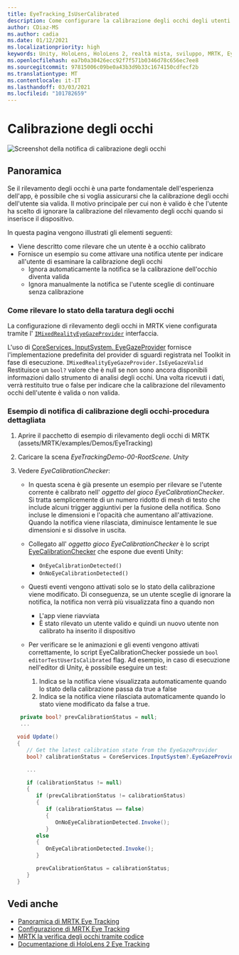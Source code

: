 ```yaml
---
title: EyeTracking_IsUserCalibrated
description: Come configurare la calibrazione degli occhi degli utenti in MRTK
author: CDiaz-MS
ms.author: cadia
ms.date: 01/12/2021
ms.localizationpriority: high
keywords: Unity, HoloLens, HoloLens 2, realtà mista, sviluppo, MRTK, EyeTracking, calibrazione,
ms.openlocfilehash: ea7b0a30426ecc92f7f571b0346d78c656ec7ee8
ms.sourcegitcommit: 97815006c09be0a43b3d9b33c1674150cdfecf2b
ms.translationtype: MT
ms.contentlocale: it-IT
ms.lasthandoff: 03/03/2021
ms.locfileid: "101782659"
---
```

# <a name="eye-calibration"></a>Calibrazione degli occhi

![Screenshot della notifica di calibrazione degli occhi](../Images/EyeTracking/mrtk_et_calibration_notification_example.jpg)

## <a name="overview"></a>Panoramica

Se il rilevamento degli occhi è una parte fondamentale dell'esperienza dell'app, è possibile che si voglia assicurarsi che la calibrazione degli occhi dell'utente sia valida.
Il motivo principale per cui non è valido è che l'utente ha scelto di ignorare la calibrazione del rilevamento degli occhi quando si inserisce il dispositivo.

In questa pagina vengono illustrati gli elementi seguenti:

- Viene descritto come rilevare che un utente è a occhio calibrato
- Fornisce un esempio su come attivare una notifica utente per indicare all'utente di esaminare la calibrazione degli occhi
  - Ignora automaticamente la notifica se la calibrazione dell'occhio diventa valida
  - Ignora manualmente la notifica se l'utente sceglie di continuare senza calibrazione

### <a name="how-to-detect-the-eye-calibration-state"></a>Come rilevare lo stato della taratura degli occhi

La configurazione di rilevamento degli occhi in MRTK viene configurata tramite l' [`IMixedRealityEyeGazeProvider`](xref:Microsoft.MixedReality.Toolkit.Input.IMixedRealityEyeGazeProvider) interfaccia.

L'uso di [CoreServices. InputSystem. EyeGazeProvider](EyeTracking_EyeGazeProvider.md) fornisce l'implementazione predefinita del provider di sguardi registrata nel Toolkit in fase di esecuzione. `IMixedRealityEyeGazeProvider.IsEyeGazeValid` Restituisce un `bool?` valore che è null se non sono ancora disponibili informazioni dallo strumento di analisi degli occhi.
Una volta ricevuti i dati, verrà restituito true o false per indicare che la calibrazione del rilevamento occhi dell'utente è valida o non valida.

### <a name="sample-eye-calibration-notification---step-by-step"></a>Esempio di notifica di calibrazione degli occhi-procedura dettagliata

1. Aprire il pacchetto di esempio di rilevamento degli occhi di MRTK (assets/MRTK/examples/Demos/EyeTracking)

2. Caricare la scena _EyeTrackingDemo-00-RootScene. Unity_

3. Vedere _EyeCalibrationChecker_:
   - In questa scena è già presente un esempio per rilevare se l'utente corrente è calibrato nell' *oggetto del gioco _EyeCalibrationChecker_*.
Si tratta semplicemente di un numero ridotto di mesh di testo che include alcuni trigger aggiuntivi per la fusione della notifica. Sono incluse le dimensioni e l'opacità che aumentano all'attivazione.
Quando la notifica viene rilasciata, diminuisce lentamente le sue dimensioni e si dissolve in uscita.

   - Collegato all' *oggetto gioco _EyeCalibrationChecker_* è lo script [EyeCalibrationChecker](xref:Microsoft.MixedReality.Toolkit.Examples.Demos.EyeTracking.EyeCalibrationChecker) che espone due eventi Unity:
      - `OnEyeCalibrationDetected()`
      - `OnNoEyeCalibrationDetected()`

   - Questi eventi vengono attivati solo se lo stato della calibrazione viene modificato. Di conseguenza, se un utente sceglie di ignorare la notifica, la notifica non verrà più visualizzata fino a quando non
      - L'app viene riavviata
      - È stato rilevato un utente valido e quindi un nuovo utente non calibrato ha inserito il dispositivo

   - Per verificare se le animazioni e gli eventi vengono attivati correttamente, lo script EyeCalibrationChecker possiede un `bool editorTestUserIsCalibrated` flag. Ad esempio, in caso di esecuzione nell'editor di Unity, è possibile eseguire un test:
      1. Indica se la notifica viene visualizzata automaticamente quando lo stato della calibrazione passa da true a false
      1. Indica se la notifica viene rilasciata automaticamente quando lo stato viene modificato da false a true.

```c#
    private bool? prevCalibrationStatus = null;
    ...

   void Update()
   {
      // Get the latest calibration state from the EyeGazeProvider
      bool? calibrationStatus = CoreServices.InputSystem?.EyeGazeProvider?.IsEyeCalibrationValid;

      ...

      if (calibrationStatus != null)
      {
         if (prevCalibrationStatus != calibrationStatus)
         {
            if (calibrationStatus == false)
            {
               OnNoEyeCalibrationDetected.Invoke();
            }
         else
         {
            OnEyeCalibrationDetected.Invoke();
         }

         prevCalibrationStatus = calibrationStatus;
      }
   }
```

## <a name="see-also"></a>Vedi anche

- [Panoramica di MRTK Eye Tracking](EyeTracking_Main.md)
- [Configurazione di MRTK Eye Tracking](EyeTracking_BasicSetup.md)
- [MRTK la verifica degli occhi tramite codice](EyeTracking_EyeGazeProvider.md)
- [Documentazione di HoloLens 2 Eye Tracking](https://docs.microsoft.com/windows/mixed-reality/eye-tracking)
